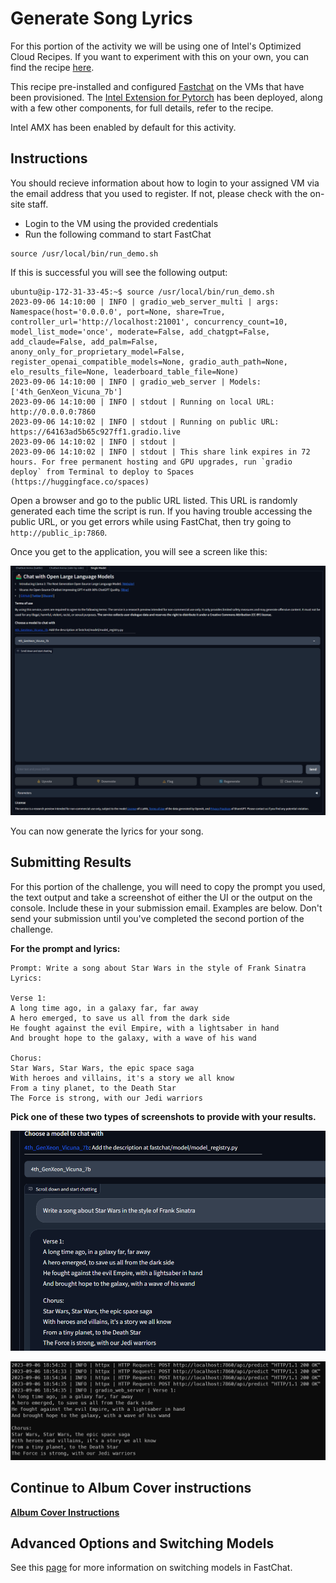 # Generate Song Lyrics

For this portion of the activity we will be using one of Intel's Optimized Cloud Recipes. If you want to experiment with this on your own, you can find the recipe [here](https://github.com/intel/optimized-cloud-recipes/tree/main/recipes/ai-fastchat-amx-ubuntu).

This recipe pre-installed and configured [Fastchat](https://github.com/lm-sys/FastChat) on the VMs that have been provisioned. The [Intel Extension for Pytorch](https://github.com/intel/intel-extension-for-pytorch) has been deployed, along with a few other components, for full details, refer to the recipe.

Intel AMX has been enabled by default for this activity.

## Instructions

You should recieve information about how to login to your assigned VM via the email address that you used to register. If not, please check with the on-site staff.

- Login to the VM using the provided credentials
- Run the following command to start FastChat

```Shell
source /usr/local/bin/run_demo.sh
```

If this is successful you will see the following output:

```shell
ubuntu@ip-172-31-33-45:~$ source /usr/local/bin/run_demo.sh
2023-09-06 14:10:00 | INFO | gradio_web_server_multi | args: Namespace(host='0.0.0.0', port=None, share=True, controller_url='http://localhost:21001', concurrency_count=10, model_list_mode='once', moderate=False, add_chatgpt=False, add_claude=False, add_palm=False, anony_only_for_proprietary_model=False, register_openai_compatible_models=None, gradio_auth_path=None, elo_results_file=None, leaderboard_table_file=None)
2023-09-06 14:10:00 | INFO | gradio_web_server | Models: ['4th_GenXeon_Vicuna_7b']
2023-09-06 14:10:00 | INFO | stdout | Running on local URL:  http://0.0.0.0:7860
2023-09-06 14:10:02 | INFO | stdout | Running on public URL: https://64163ad5b65c927ff1.gradio.live
2023-09-06 14:10:02 | INFO | stdout |
2023-09-06 14:10:02 | INFO | stdout | This share link expires in 72 hours. For free permanent hosting and GPU upgrades, run `gradio deploy` from Terminal to deploy to Spaces (https://huggingface.co/spaces)
```

Open a browser and go to the public URL listed. This URL is randomly generated each time the script is run. If you having trouble accessing the public URL, or you get errors while using FastChat, then try going to `http://public_ip:7860`.

Once you get to the application, you will see a screen like this:

![Single Model Screen](images/fastchat-single.png)

You can now generate the lyrics for your song.

## Submitting Results

For this portion of the challenge, you will need to copy the prompt you used, the text output and take a screenshot of either the UI or the output on the console. Include these in your submission email. Examples are below. Don't send your submission until you've completed the second portion of the challenge.

**For the prompt and lyrics:**

```text
Prompt: Write a song about Star Wars in the style of Frank Sinatra
Lyrics: 

Verse 1:
A long time ago, in a galaxy far, far away
A hero emerged, to save us all from the dark side
He fought against the evil Empire, with a lightsaber in hand
And brought hope to the galaxy, with a wave of his wand

Chorus:
Star Wars, Star Wars, the epic space saga
With heroes and villains, it's a story we all know
From a tiny planet, to the Death Star
The Force is strong, with our Jedi warriors
```

**Pick one of these two types of screenshots to provide with your results.**

![Lyrics UI Example](images/lyrics-ui-example.png)

![Lyrics Console Example](images/lyrics-console-example.png)

## Continue to Album Cover instructions

**[Album Cover Instructions](../stable-diffusion/README.md)**

## Advanced Options and Switching Models

See this [page](TBD) for more information on switching models in FastChat.
